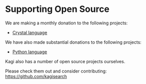 # Supporting Open Source

We are making a monthly donation to the following projects:

- [Crystal language](https://opencollective.com/crystal-lang)

We have also made substantial donations to the following projects:

- [Python language](https://www.python.org/sponsors/application/)


Kagi also has a number of open source projects ourselves. 

Please check them out and consider contributing:
https://github.com/kagisearch
